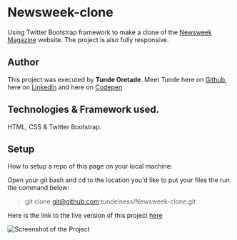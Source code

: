 # Newsweek-clone
Using Twitter Bootstrap framework to make a clone of the
[Newsweek Magazine](https://www.newsweek.com/) website. The project is also fully responsive.


## Author
This project was executed by **Tunde Oretade**.
Meet Tunde here on  [Github](https://github.com/tundeiness/),  here on
[LinkedIn](https://www.linkedin.com/in/tunde-oretade/) and here on [Codepen](https://codepen.io/highness/)

## Technologies & Framework used.
HTML, CSS & Twitter Bootstrap.


## Setup
How to setup a repo of this page on your local machine:

Open your git bash and cd to the location you'd like to put your files the run the command below:

>git clone git@github.com:tundeiness/Newsweek-clone.git


Here is the link to the live version of this project
[here](https://rawcdn.githack.com/tundeiness/Newsweek-clone/9ba31258c3174a24b9279c3a613efea7ed10a801/index.html)

![Screenshot of the Project](../img/live-preview.png)
